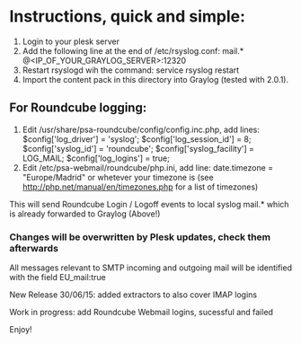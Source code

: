 # Instructions, quick and simple:

1. Login to your plesk server
2. Add the following line at the end of /etc/rsyslog.conf:
   mail.* @<IP_OF_YOUR_GRAYLOG_SERVER>:12320
3. Restart rsyslogd wih the command: 
   service rsyslog restart
4. Import the content pack in this directory into Graylog (tested with 2.0.1).

## For Roundcube logging: 

1. Edit /usr/share/psa-roundcube/config/config.inc.php, add lines: 
      $config['log_driver'] = 'syslog';
      $config['log_session_id'] = 8;
      $config['syslog_id'] = 'roundcube';
      $config['syslog_facility'] = LOG_MAIL;
      $config['log_logins'] = true;
2. Edit /etc/psa-webmail/roundcube/php.ini, add line: 
      date.timezone = "Europe/Madrid"
or whetever your timezone is (see http://php.net/manual/en/timezones.php for a list of timezones)

This will send Roundcube Login / Logoff events to local syslog mail.* which is already forwarded to Graylog (Above!)

### Changes will be overwritten by Plesk updates, check them afterwards

All messages relevant to SMTP incoming and outgoing mail will be identified with the field EU_mail:true

New Release 30/06/15: added extractors to also cover IMAP logins

Work in progress: add Roundcube Webmail logins, sucessful and failed

Enjoy!
